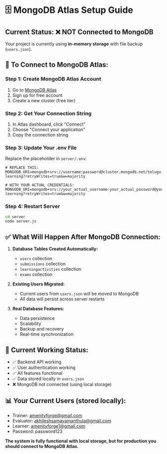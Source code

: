 # 🗄️ MongoDB Atlas Setup Guide

## Current Status: ❌ NOT Connected to MongoDB
Your project is currently using **in-memory storage** with file backup (`users.json`).

## 🔧 To Connect to MongoDB Atlas:

### Step 1: Create MongoDB Atlas Account
1. Go to [MongoDB Atlas](https://www.mongodb.com/atlas)
2. Sign up for free account
3. Create a new cluster (free tier)

### Step 2: Get Your Connection String
1. In Atlas dashboard, click "Connect"
2. Choose "Connect your application"
3. Copy the connection string

### Step 3: Update Your .env File
Replace the placeholder in `server/.env`:

```env
# REPLACE THIS:
MONGODB_URI=mongodb+srv://username:password@cluster.mongodb.net/telugu-learning?retryWrites=true&w=majority

# WITH YOUR ACTUAL CREDENTIALS:
MONGODB_URI=mongodb+srv://your_actual_username:your_actual_password@your_cluster_name.mongodb.net/telugu-learning?retryWrites=true&w=majority
```

### Step 4: Restart Server
```bash
cd server
node server.js
```

## ✅ What Will Happen After MongoDB Connection:

1. **Database Tables Created Automatically:**
   - `users` collection
   - `submissions` collection  
   - `learningactivities` collection
   - `exams` collection

2. **Existing Users Migrated:**
   - Current users from `users.json` will be moved to MongoDB
   - All data will persist across server restarts

3. **Real Database Features:**
   - Data persistence
   - Scalability
   - Backup and recovery
   - Real-time synchronization

## 🚨 Current Working Status:
- ✅ Backend API working
- ✅ User authentication working  
- ✅ All features functional
- ✅ Data stored locally in `users.json`
- ❌ MongoDB not connected (using local storage)

## 📊 Your Current Users (stored locally):
- Trainer: amenityforge@gmail.com
- Evaluator: akhileshsamayamanthula@gmail.com  
- Learner: amenityforge1@gmail.com
- Password: password123

**The system is fully functional with local storage, but for production you should connect to MongoDB Atlas.** 